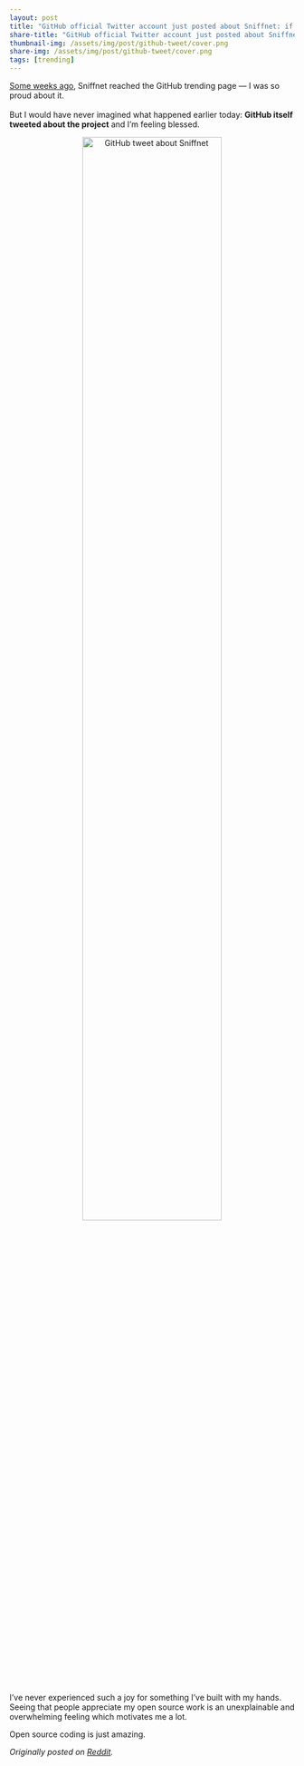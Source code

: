 ```yaml
---
layout: post
title: "GitHub official Twitter account just posted about Sniffnet: if it’s a dream don’t wake me up"
share-title: "GitHub official Twitter account just posted about Sniffnet: if it’s a dream don’t wake me up"
thumbnail-img: /assets/img/post/github-tweet/cover.png
share-img: /assets/img/post/github-tweet/cover.png
tags: [trending]
---
```


<a href="{{ 'news/github-trending' | relative_url }}">Some weeks ago</a>, Sniffnet reached the GitHub trending page — I was so proud about it.<br><br>
But I would have never imagined what happened earlier today: **GitHub itself tweeted about the project** and I’m feeling blessed.

<div align="center">
    <a target="_blank" href="https://x.com/github/status/1605652851245649931">
        <img  width="70%" title="GitHub tweet about Sniffnet" alt="GitHub tweet about Sniffnet" src="{{ 'assets/img/post/github-tweet/cover.png' | relative_url }}"/>
    </a>
</div>

I’ve never experienced such a joy for something I’ve built with my hands.<br>
Seeing that people appreciate my open source work is an unexplainable and overwhelming feeling which motivates me a lot.

Open source coding is just amazing.

_Originally posted on <a target="_blank" href="https://www.reddit.com/r/rust/comments/zs20z0/github_official_twitter_account_just_posted_about/">Reddit</a>._
